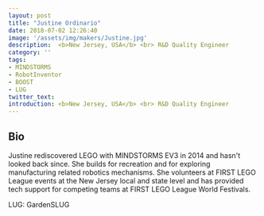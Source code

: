 ```yaml
---
layout: post
title: "Justine Ordinario"
date: 2018-07-02 12:26:40
image: '/assets/img/makers/Justine.jpg'
description:  <b>New Jersey, USA</b> <br> R&D Quality Engineer
category: ''
tags:
- MINDSTORMS
- RobotInventor
- BOOST
- LUG
twitter_text:
introduction: <b>New Jersey, USA</b> <br> R&D Quality Engineer
---
```




## Bio


Justine rediscovered LEGO with MINDSTORMS EV3 in 2014 and hasn't looked back since. She builds for recreation and for exploring manufacturing related robotics mechanisms. She volunteers at FIRST LEGO League events at the New Jersey local and state level and has provided tech support for competing teams at FIRST LEGO League World Festivals.

LUG: GardenSLUG
